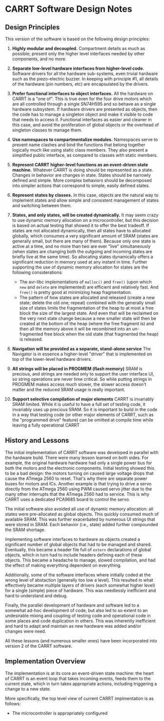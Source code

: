 # CARRT Software Design Notes


## Design Principles

This version of the software is based on the following design principles:

1. **Highly modular and decoupled.** Compartment details as much as
possible; present only the higher level interfaces needed by other
components, and no more.

2. **Separate low-level hardware interfaces from higher-level code.**
Software drivers for all the hardware sub-systems, even trivial hardware
such as the piezo-electric buzzer. In keeping with principle #1, all
details of the hardware (pin numbers, etc) are encapsulated by the
drivers.

3. **Prefer functional interfaces to object interfaces.** All the
hardware on CARRT is a "one of".  This is true even for the four drive
motors which are all controlled through a single SN74H595 and so behave
as a single hardware subsystem.  If hardware drivers are presented as
objects, then the code has to manage a singleton object and make it
visible to code that needs to access it.  Functional interfaces as
easier and cleaner in this case, and avoid the proliferation of global
objects or the overhead of singleton classes to manage them.

4. **Use namespaces to compartmentalize modules.** Namespaces serve to
prevent name clashes and bind the functions that belong together
logically much like using static class members. They also present a
simplified public interface, as compared to classes with static members.

5. **Represent CARRT higher-level functions as an event-driven state
machine.**   Whatever CARRT is doing should be represented as a state.
Changes in behavior are changes in state. States should be narrowly
defined and simple.  More complex behaviors should be decomposed into
simpler actions that correspond to simple, easily defined states.

6. **Represent states by classes.**  In this case, objects are the
natural way to implement states and allow simple and consistent
management of states and switching between them.

7. **States, and only states, will be created dynamically.**  It may
seem crazy to use dynamic memory allocation on a microcontroller, but
this decision is based on actual testing that showed it to offer the
best tradeoff.  If states are not allocated dynamically, then all states
have to allocated globally, which consumes a very significant amount of
SRAM (states are generally small, but there are many of them).  Because
only one state is active at a time, and no more than two are ever "live"
simultaneously (when states are changing both the outgoing and incoming
states are briefly live at the same time).  So allocating states
dynamically offers a significant reduction in memory used at any instant
in time.  Further supporting the use of dynamic memory allocation for
states are the following considerations:
    * The avr-libc implementations of `malloc()` and `free()` (upon
    which `new` and `delete` are implemented) are efficient and
    relatively fast.  And `free()` is pretty good at minimizing heap
    fragmentation.
    * The pattern of how states are allocated and released (create a new
    state; delete the old one; repeat) combined with the generally small
    size of states limits the fragmentation of the heap to at most a
    free block the size of the largest state.  And even that will be
    reclaimed on the very next state change because a new smaller state
    will then be created at the bottom of the heap (where the free
    fragment is) and then all the memory above it will be recombined
    into an un-fragmented free block when the old state (that fragmented
    the heap) is released.

8. **Navigation will be provided as a separate, stand-alone service** The Navigator is
in essence a higher-level "driver" that is implemented on top of the lower-level
hardware drivers.

9. **All strings will be placed in PROGMEM (flash memory)**  SRAM is
precious, and strings are needed only to support the user interface UI,
so string operations are never time critical.  So while putting strings
in PROGMEM makes access much slower, the slower access doesn't matter
and the reduced SRAM usage is really important.

10. **Support selective compilation of major elements**  CARRT is
invariably SRAM limited. While it is useful to have a full set of
testing code, it invariably uses up precious SRAM.  So it is important
to build in the code in a way that testing code (or other major elements
of CARRT, such as the "programmed drive" feature) can be omitted at
compile time while leaving a fully operational CARRT



## History and Lessons

The initial implementation of CARRT software was developed in parallel
with the hardware build. There were many lesson learned on both sides.
For example, the original hardware hardware had only a single power bus
for both the motors and the electronic components.  Initial testing
showed this to be a bad design: the motors turning on caused large
voltage drops that cause the ATmega 2560 to reset.  That's why there are
separate power buses for motors and ICs. Another example is that trying
to drive a servo directly from the ATmega 2560 using PWM caused servo
jitter due to the many other interrupts that the ATmega 2560 had to
service.  This is why CARRT uses a dedicated PCA9685 board to control
the servo.

The initial software also avoided all use of dynamic memory allocation:
all states were pre-allocated as global objects.  This quickly consumed
much of available SRAM.  This was further exacerbated by numerous UI
strings that were stored in SRAM.  Each behavior (i.e., state) added
further compounded the SRAM shortage.

Implementing software interfaces to hardware as objects created a
significant number of global objects that had to be managed and shared.
Eventually, this became a header file full of `extern` declarations of
global objects, which in turn had to include headers defining each of
these objects.  This became a headache to manage, slowed compilation,
and had the effect of making everything dependent on everything.

Additionally, some of the software interfaces where initially coded at the
wrong level of abstaction (generally too low a level).  This resulted in
what effectively became multiple layers of drivers (each somewhat higher
level) for a single (simple) piece of hardware.  This was needlessly
inefficient and hard to understand and debug.

Finally, the parallel development of hardware and software led to a
somewhat ad-hoc development of code, but also led to so extent to an
undesirable mixing and coupling of testing code and operational code in
some places and code duplication in others.  This was inherently
inefficient and hard to adapt and maintain as new hardware was added
and/or changes were need.

All these lessons (and numerous smaller ones) have been incorporated
into version 2 of the CARRT software.



## Implementation Overview

The implementation is at its core an event-driven state machine: the heart of
CARRT is an event loop that takes incoming events, feeds them to the current state,
which in turn takes appropriate actions, including triggering a change to a new state.

More specifically, the top level view of current CARRT implmentation is as follows:

* The microcontroller is appropriately configured


